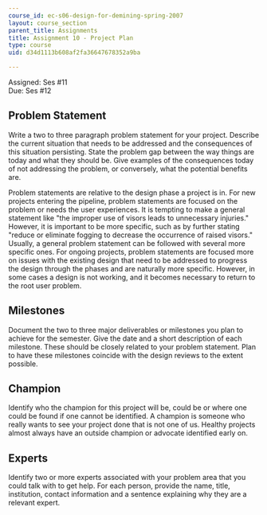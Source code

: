 ```yaml
---
course_id: ec-s06-design-for-demining-spring-2007
layout: course_section
parent_title: Assignments
title: Assignment 10 - Project Plan
type: course
uid: d34d1113b608af2fa36647678352a9ba

---
```


Assigned: Ses #11  
Due: Ses #12

Problem Statement
-----------------

Write a two to three paragraph problem statement for your project. Describe the current situation that needs to be addressed and the consequences of this situation persisting. State the problem gap between the way things are today and what they should be. Give examples of the consequences today of not addressing the problem, or conversely, what the potential benefits are.

Problem statements are relative to the design phase a project is in. For new projects entering the pipeline, problem statements are focused on the problem or needs the user experiences. It is tempting to make a general statement like "the improper use of visors leads to unnecessary injuries." However, it is important to be more specific, such as by further stating "reduce or eliminate fogging to decrease the occurrence of raised visors." Usually, a general problem statement can be followed with several more specific ones. For ongoing projects, problem statements are focused more on issues with the existing design that need to be addressed to progress the design through the phases and are naturally more specific. However, in some cases a design is not working, and it becomes necessary to return to the root user problem.

Milestones
----------

Document the two to three major deliverables or milestones you plan to achieve for the semester. Give the date and a short description of each milestone. These should be closely related to your problem statement. Plan to have these milestones coincide with the design reviews to the extent possible.

Champion
--------

Identify who the champion for this project will be, could be or where one could be found if one cannot be identified. A champion is someone who really wants to see your project done that is not one of us. Healthy projects almost always have an outside champion or advocate identified early on.

Experts
-------

Identify two or more experts associated with your problem area that you could talk with to get help. For each person, provide the name, title, institution, contact information and a sentence explaining why they are a relevant expert.